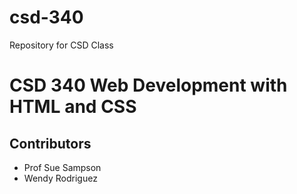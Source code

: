 # csd-340
Repository for CSD Class
<h1>CSD 340 Web Development with HTML and CSS</h1>
<h2>Contributors</h2>
<ul>
  <li>Prof Sue Sampson</li>
  <li>Wendy Rodriguez</li>
